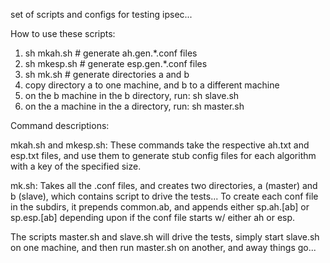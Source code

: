 set of scripts and configs for testing ipsec...

How to use these scripts:

1) sh mkah.sh	# generate ah.gen.*.conf files
2) sh mkesp.sh	# generate esp.gen.*.conf files
3) sh mk.sh	# generate directories a and b
4) copy directory a to one machine, and b to a different machine
5) on the b machine in the b directory, run: sh slave.sh
6) on the a machine in the a directory, run: sh master.sh

Command descriptions:

mkah.sh and mkesp.sh:
These commands take the respective ah.txt and esp.txt files, and use them
to generate stub config files for each algorithm with a key of the
specified size.

mk.sh:
Takes all the .conf files, and creates two directories, a (master) and
b (slave), which contains script to drive the tests...  To create each
conf file in the subdirs, it prepends common.ab, and appends either
sp.ah.[ab] or sp.esp.[ab] depending upon if the conf file starts w/
either ah or esp.

The scripts master.sh and slave.sh will drive the tests, simply start
slave.sh on one machine, and then run master.sh on another, and away
things go...

